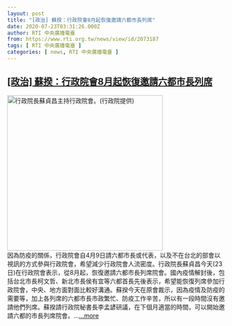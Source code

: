 ```yaml
---
layout: post
title: "[政治] 蘇揆：行政院會8月起恢復邀請六都市長列席"
date: 2020-07-23T03:31:26.000Z
author: RTI 中央廣播電臺
from: https://www.rti.org.tw/news/view/id/2073187
tags: [ RTI 中央廣播電臺 ]
categories: [ news, RTI 中央廣播電臺 ]
---
```

<!--1595475086000-->
[[政治] 蘇揆：行政院會8月起恢復邀請六都市長列席](https://www.rti.org.tw/news/view/id/2073187)
------

<div>
<img src="https://static.rti.org.tw/assets/thumbnails/2020/04/09/9b27f6e914b31f0f23284f591d419450.jpg" width="360" alt="行政院長蘇貞昌主持行政院會。(行政院提供)" title="行政院長蘇貞昌主持行政院會。(行政院提供)"><br>因為防疫的關係，行政院會自4月9日請六都市長或代表，以及不在台北的部會以視訊的方式參與行政院會，希望減少行政院會人流密度。行政院長蘇貞昌今天(23日)在行政院會表示，從8月起，恢復邀請六都市長列席院會。國內疫情解封後，包括台北市長柯文哲、新北市長侯有宜等六都首長先後表示，希望能恢復列席參加行政院會，中央、地方面對面比較好溝通。蘇揆今天在原會裁示，因為疫情及防疫的需要等，加上各列席的六都市長市政繁忙、防疫工作辛苦，所以有一段時間沒有邀請他們列席。蘇揆請行政院秘書長李孟諺研議，在下個月適當的時間，可以開始邀請六都的市長列席院會。...<a target="_blank" href="https://www.rti.org.tw/news/view/id/2073187">...more</a>
</div>
